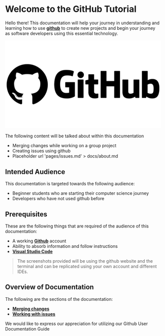 # Welcome to the GitHub Tutorial

Hello there! This documentation will help your journey in understanding and learning how to use [**github**](https://github.com/) to create new projects and begin your journey as software developers using this essential technology.

![Github](/docs/assets/images/github_logo.png)

The following content will be talked about within this documentation

- Merging changes while working on a group project
- Creating issues using github
- Placeholder
url 'pages/issues.md' > docs/about.md

## Intended Audience

This documentation is targeted towards the following audience:
- Beginner students who are starting their computer science journey
- Developers who have not used github before

## Prerequisites

These are the following things that are required of the audience of this documentation:
- A working [**Github**](https://github.com/login) account
- Ability to absorb information and follow instructions
- [**Visual Studio Code**](https://code.visualstudio.com/download)

> The screenshots provided will be using the github website and the terminal and can be replicated using your own account and different IDEs.

## Overview of Documentation

The following are the sections of the documentation:

- **[Merging changes](pages/#)**
- **[Working with issues](pages/issues.md)**



We would like to express our appreciation for utilizing our Github User Documentation Guide 